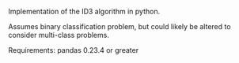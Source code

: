 Implementation of the ID3 algorithm in python.

Assumes binary classification problem, but could likely be altered to consider multi-class problems.

Requirements: pandas 0.23.4 or greater
